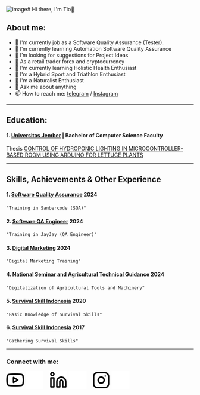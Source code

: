 ![image](https://github.com/user-attachments/assets/4408090c-a42f-4ae4-8d67-f59cb353b898)# Hi there, I'm Tio👋
## About me:
- 🔭 I'm currently job as a Software Quality Assurance (Tester).
- 🌱 I’m currently learning Automation Software Quality Assurance
- 🤔 I’m looking for suggestions for Project Ideas
- 🔭 As a retail trader forex and cryptocurrency
- 👯 I'm currently learning Holistic Health Enthusiast
- 🔭 I'm a Hybrid Sport and Triathlon Enthusiast
- 🌱 I'm a Naturalist Enthusiast
- 💬 Ask me about anything
- 📫 How to reach me: [telegram](t.me/@prstio) / [Instagram](www.instagram.com/eastjavastory_)

---

## Education:
#### 1. [Universitas Jember](https://ilkom.unej.ac.id/) | Bachelor of Computer Science Faculty
Thesis [CONTROL OF HYDROPONIC LIGHTING IN MICROCONTROLLER-BASED ROOM USING ARDUINO FOR LETTUCE PLANTS]()

---

## Skills, Achievements & Other Experience
#### 1. [Software Quality Assurance](https://drive.google.com/drive/folders/1k38iKtcg8TFtsLwULySVDZiuNbOs1_YJ) 2024
    "Training in Sanbercode (SQA)"
#### 2. [Software QA Engineer](https://drive.google.com/file/d/1iXQW06nsDmYCdse7AZd-tq7La2DjNsm-/view?usp=drivesdk) 2024
    "Training in JayJay (QA Engineer)"  
#### 3. [Digital Marketing](https://drive.google.com/file/d/1qlXL05E3hhplECd7G7AlK9QbttdgXE5A/view?usp=drive_link) 2024
    "Digital Marketing Training"
#### 4. [National Seminar and Agricultural Technical Guidance](https://drive.google.com/file/d/1PLbXKjaOO4JjBscUYuEZL0nFkZhuNUW_/view?usp=drive_link) 2024
    "Digitalization of Agricultural Tools and Machinery"
#### 5. [Survival Skill Indonesia](https://drive.google.com/drive/folders/1k38iKtcg8TFtsLwULySVDZiuNbOs1_YJ) 2020
    "Basic Knowledge of Survival Skills"
#### 6. [Survival Skill Indonesia](https://drive.google.com/file/d/1YUkD0DSV8Uf4-RprrQQoGOodBkUg9gXi/view?usp=drive_link) 2017
    "Gathering Survival Skills"  
    
---

### Connect with me:

[![website](./img/youtube-light.svg)](https://youtube.com/@eastjavastory?si=ZdJ7L_kd5C-TAzXq)
[![website](./img/youtube-dark.svg)](https://youtube.com/@eastjavastory?si=ZdJ7L_kd5C-TAzXq)
&nbsp;&nbsp;
[![website](./img/linkedin-light.svg)](https://www.linkedin.com/in/prasetiohk?utm_source=share&utm_campaign=share_via&utm_content=profile&utm_medium=android_app)
[![website](./img/linkedin-dark.svg)](https://www.linkedin.com/in/prasetiohk?utm_source=share&utm_campaign=share_via&utm_content=profile&utm_medium=android_app)
&nbsp;&nbsp;
[![website](./img/instagram-light.svg)](https://www.instagram.com/eastjavastory_?igsh=MXBqb212YmN2ejJ5eg==)
[![website](./img/instagram-dark.svg)](https://www.instagram.com/eastjavastory_?igsh=MXBqb212YmN2ejJ5eg==)



